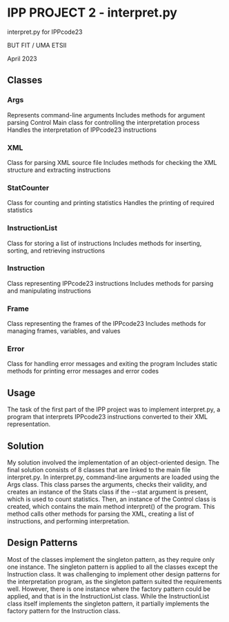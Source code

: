 # IPP PROJECT 2 - interpret.py

interpret.py for IPPcode23

BUT FIT / UMA ETSII

April 2023

## Classes
### Args
Represents command-line arguments
Includes methods for argument parsing
Control
Main class for controlling the interpretation process
Handles the interpretation of IPPcode23 instructions
### XML
Class for parsing XML source file
Includes methods for checking the XML structure and extracting instructions
### StatCounter
Class for counting and printing statistics
Handles the printing of required statistics
### InstructionList
Class for storing a list of instructions
Includes methods for inserting, sorting, and retrieving instructions
### Instruction
Class representing IPPcode23 instructions
Includes methods for parsing and manipulating instructions
### Frame
Class representing the frames of the IPPcode23
Includes methods for managing frames, variables, and values
### Error
Class for handling error messages and exiting the program
Includes static methods for printing error messages and error codes
## Usage
The task of the first part of the IPP project was to implement interpret.py, a program that interprets IPPcode23 instructions converted to their XML representation.

## Solution
My solution involved the implementation of an object-oriented design. The final solution consists of 8 classes that are linked to the main file interpret.py. In interpret.py, command-line arguments are loaded using the Args class. This class parses the arguments, checks their validity, and creates an instance of the Stats class if the --stat argument is present, which is used to count statistics. Then, an instance of the Control class is created, which contains the main method interpret() of the program. This method calls other methods for parsing the XML, creating a list of instructions, and performing interpretation.

## Design Patterns
Most of the classes implement the singleton pattern, as they require only one instance. The singleton pattern is applied to all the classes except the Instruction class. It was challenging to implement other design patterns for the interpretation program, as the singleton pattern suited the requirements well. However, there is one instance where the factory pattern could be applied, and that is in the InstructionList class. While the InstructionList class itself implements the singleton pattern, it partially implements the factory pattern for the Instruction class.

